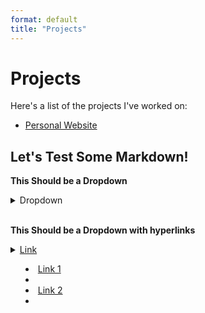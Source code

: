```yaml
---
format: default
title: "Projects"
---
```


# Projects

Here's a list of the projects I've worked on:
- [Personal Website](website.md)

## Let's Test Some Markdown!

**This Should be a Dropdown**
<details>
    <summary> Dropdown </summary>
    <br>
    - List Item 1
    - List Item 2
</details>

<br>

**This Should be a Dropdown with hyperlinks**
<details>
    <summary> <a href="home.md"> Link </a> <summary>
    <ul>
        <li><a href="page2.md">Link 1</a><li>
        <li><a href="page3.md">Link 2</a><li>
    <ul>
</details>

